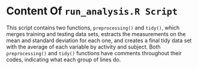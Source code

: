 Content Of ```run_analysis.R Script```
================================

This script contains two functions, ```preprocessing()``` and ```tidy()```, which merges training and testing data sets, estracts the measurements on the mean and standard deviation for each one, and creates a final tidy data set with the average of each variable by activity and subject.
Both ```preprocessing()``` and ```tidy()``` functions have comments throughout their codes, indicating what each group of lines do.
